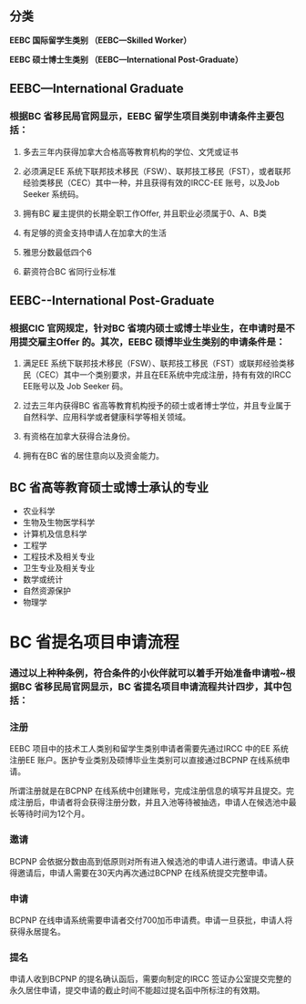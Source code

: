 ## 分类

**EEBC 国际留学生类别 （EEBC—Skilled Worker）**

**EEBC 硕士博士生类别 （EEBC—International Post-Graduate）**

## EEBC—International Graduate

### 根据BC 省移民局官网显示，EEBC 留学生项目类别申请条件主要包括：

1. 多去三年内获得加拿大合格高等教育机构的学位、文凭或证书

3. 必须满足EE 系统下联邦技术移民（FSW）、联邦技工移民（FST），或者联邦经验类移民（CEC）其中一种，并且获得有效的IRCC-EE 账号，以及Job Seeker 系统码。

5. 拥有BC 雇主提供的长期全职工作Offer, 并且职业必须属于0、A、B类

7. 有足够的资金支持申请人在加拿大的生活

9. 雅思分数最低四个6

11. 薪资符合BC 省同行业标准


## EEBC--International Post-Graduate

### 根据CIC 官网规定，针对BC 省境内硕士或博士毕业生，在申请时是不用提交雇主Offer 的。其次，EEBC 硕博毕业生类别的申请条件是：

1. 满足EE 系统下联邦技术移民（FSW）、联邦技工移民（FST）或联邦经验类移民（CEC）其中一个类别要求，并且在EE系统中完成注册，持有有效的IRCC EE账号以及 Job Seeker 码。

3. 过去三年内获得BC 省高等教育机构授予的硕士或者博士学位，并且专业属于自然科学、应用科学或者健康科学等相关领域。

5. 有资格在加拿大获得合法身份。

7. 拥有在BC 省的居住意向以及资金能力。


## BC 省高等教育硕士或博士承认的专业

* 农业科学
* 生物及生物医学科学
* 计算机及信息科学
* 工程学
* 工程技术及相关专业
* 卫生专业及相关专业
* 数学或统计
* 自然资源保护
* 物理学


# BC 省提名项目申请流程
### 通过以上种种条例，符合条件的小伙伴就可以着手开始准备申请啦~根据BC 省移民局官网显示，BC 省提名项目申请流程共计四步，其中包括：

### 注册
EEBC 项目中的技术工人类别和留学生类别申请者需要先通过IRCC 中的EE 系统注册EE 账户。医护专业类别及硕博毕业生类别可以直接通过BCPNP 在线系统申请。

所谓注册就是在BCPNP 在线系统中创建账号，完成注册信息的填写并且提交。完成注册后，申请者将会获得注册分数，并且入池等待被抽选，申请人在候选池中最长等待时间为12个月。

### 邀请
BCPNP 会依据分数由高到低原则对所有进入候选池的申请人进行邀请。申请人获得邀请后，申请人需要在30天内再次通过BCPNP 在线系统提交完整申请。

### 申请
BCPNP 在线申请系统需要申请者交付700加币申请费。申请一旦获批，申请人将获得永居提名。

### 提名
申请人收到BCPNP 的提名确认函后，需要向制定的IRCC 签证办公室提交完整的永久居住申请，提交申请的截止时间不能超过提名函中所标注的有效期。



